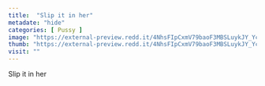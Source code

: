```yaml
---
title:  "Slip it in her"
metadate: "hide"
categories: [ Pussy ]
image: "https://external-preview.redd.it/4NhsFIpCxmV79baoF3MBSLuykJY_YcNo2W8gZx4GoFQ.jpg?auto=webp&s=863c9a2874abf2d680a407cd72eaf75dc3d8ff48"
thumb: "https://external-preview.redd.it/4NhsFIpCxmV79baoF3MBSLuykJY_YcNo2W8gZx4GoFQ.jpg?width=640&crop=smart&auto=webp&s=1ee0b8956a4ec5be5d1b9ecf3f252a4a884d817c"
visit: ""
---
```

Slip it in her
